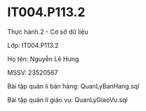 # IT004.P113.2
Thực hành.2 - Cơ sở dữ liệu

Lớp: IT004.P113.2

Họ tên: Nguyễn Lê Hưng

MSSV: 23520567

Bài tập quản lí bán hàng: QuanLyBanHang.sql

Bài tập quản lí giáo vụ: QuanLyGiaoVu.sql
